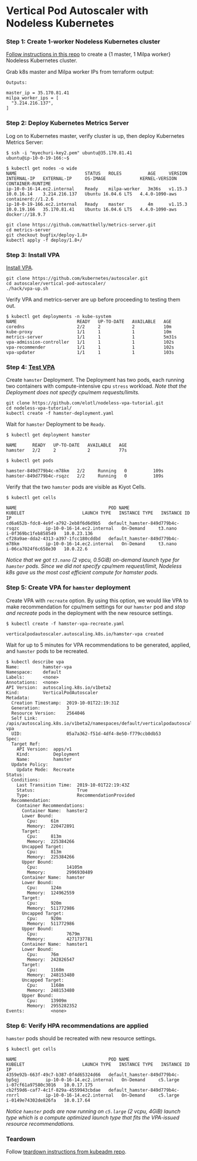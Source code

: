 # Vertical Pod Autoscaler with Nodeless Kubernetes

### Step 1: Create 1-worker Nodeless Kubernetes cluster

[Follow instructions in this repo](https://github.com/elotl/kubeadm-aws) to create a {1 master, 1 Milpa worker} Nodeless Kubernetes cluster.

Grab k8s master and Milpa worker IPs from terraform output:
```
Outputs:

master_ip = 35.170.81.41
milpa_worker_ips = [
  "3.214.216.137",
]
```

### Step 2: Deploy Kubernetes Metrics Server

Log on to Kubernetes master, verify cluster is up, then deploy Kubernetes Metrics Server:

```
$ ssh -i "myechuri-key2.pem" ubuntu@35.170.81.41
ubuntu@ip-10-0-19-166:~$
```

```
$ kubectl get nodes -o wide
NAME                          STATUS   ROLES          AGE     VERSION   INTERNAL-IP   EXTERNAL-IP     OS-IMAGE             KERNEL-VERSION   CONTAINER-RUNTIME
ip-10-0-16-14.ec2.internal    Ready    milpa-worker   3m36s   v1.15.3   10.0.16.14    3.214.216.137   Ubuntu 16.04.6 LTS   4.4.0-1090-aws   containerd://1.2.6
ip-10-0-19-166.ec2.internal   Ready    master         4m      v1.15.3   10.0.19.166   35.170.81.41    Ubuntu 16.04.6 LTS   4.4.0-1090-aws   docker://18.9.7
```

```
git clone https://github.com/mattkelly/metrics-server.git
cd metrics-server
git checkout bugfix/deploy-1.8+
kubectl apply -f deploy/1.8+/
```

### Step 3: Install VPA

[Install VPA](https://github.com/kubernetes/autoscaler/tree/master/vertical-pod-autoscaler#installation).

```
git clone https://github.com/kubernetes/autoscaler.git
cd autoscaler/vertical-pod-autoscaler/
./hack/vpa-up.sh
```

Verify VPA and metrics-server are up before proceeding to testing them out.

```
$ kubectl get deployments -n kube-system
NAME                       READY   UP-TO-DATE   AVAILABLE   AGE
coredns                    2/2     2            2           10m
kube-proxy                 1/1     1            1           10m
metrics-server             1/1     1            1           5m31s
vpa-admission-controller   1/1     1            1           102s
vpa-recommender            1/1     1            1           102s
vpa-updater                1/1     1            1           103s
```
### Step 4: [Test VPA](https://github.com/kubernetes/autoscaler/tree/master/vertical-pod-autoscaler#test-your-installation)

Create `hamster` Deployment. The Deployment has two pods, each running two containers with compute-intensive cpu `stress` workload. *Note that the Deployment does not specify cpu/mem requests/limits.*

```
git clone https://github.com/elotl/nodeless-vpa-tutorial.git
cd nodeless-vpa-tutorial/
kubectl create -f hamster-deployment.yaml
```

Wait for `hamster` Deployment to be `Ready`.
```
$ kubectl get deployment hamster

NAME      READY   UP-TO-DATE   AVAILABLE   AGE
hamster   2/2     2            2           77s
```

```
$ kubectl get pods

hamster-849d779b4c-m78km   2/2     Running   0          109s
hamster-849d779b4c-rsqzc   2/2     Running   0          109s
```

Verify that the two `hamster` pods are visible as Kiyot Cells.

```
$ kubectl get cells

NAME                                   POD NAME                                  KUBELET                      LAUNCH TYPE   INSTANCE TYPE   INSTANCE ID           IP
cd6a652b-fdc8-4e9f-a792-2eb8f6d6d9b5   default_hamster-849d779b4c-rsqzc          ip-10-0-16-14.ec2.internal   On-Demand     t3.nano         i-0f369bc1feb858549   10.0.23.136
cf28a9ae-dda2-4313-a397-1fcc180cddbd   default_hamster-849d779b4c-m78km          ip-10-0-16-14.ec2.internal   On-Demand     t3.nano         i-06ca7024f6c658e30   10.0.22.6
```

*Notice that we got `t3.nano` (2 vpcu, 0.5GiB) on-demand launch type for `hamster` pods. Since we did not specify cpu/mem request/limit, Nodeless k8s gave us the most cost efficient compute for hamster pods.*

### Step 5: Create VPA for `hamster` deployment

Create VPA with `recreate` option. By using this option, we would like VPA to make recommendation for cpu/mem settings for our `hamster` pod and *stop and recreate* pods in the deployment with the new resource settings.
```
$ kubectl create -f hamster-vpa-recreate.yaml 

verticalpodautoscaler.autoscaling.k8s.io/hamster-vpa created
```

Wait for up to 5 minutes for VPA recommendations to be generated, applied, and `hamster` pods to be recreated.

```
$ kubectl describe vpa
Name:         hamster-vpa
Namespace:    default
Labels:       <none>
Annotations:  <none>
API Version:  autoscaling.k8s.io/v1beta2
Kind:         VerticalPodAutoscaler
Metadata:
  Creation Timestamp:  2019-10-01T22:19:31Z
  Generation:          3
  Resource Version:    2564046
  Self Link:           /apis/autoscaling.k8s.io/v1beta2/namespaces/default/verticalpodautoscalers/hamster-vpa
  UID:                 05a7a362-f51d-4df4-8e50-f779ccb0db53
Spec:
  Target Ref:
    API Version:  apps/v1
    Kind:         Deployment
    Name:         hamster
  Update Policy:
    Update Mode:  Recreate
Status:
  Conditions:
    Last Transition Time:  2019-10-01T22:19:43Z
    Status:                True
    Type:                  RecommendationProvided
  Recommendation:
    Container Recommendations:
      Container Name:  hamster2
      Lower Bound:
        Cpu:     61m
        Memory:  220472891
      Target:
        Cpu:     813m
        Memory:  225384266
      Uncapped Target:
        Cpu:     813m
        Memory:  225384266
      Upper Bound:
        Cpu:           14105m
        Memory:        2996930489
      Container Name:  hamster
      Lower Bound:
        Cpu:     124m
        Memory:  124962559
      Target:
        Cpu:     920m
        Memory:  511772986
      Uncapped Target:
        Cpu:     920m
        Memory:  511772986
      Upper Bound:
        Cpu:           7679m
        Memory:        4271737781
      Container Name:  hamster1
      Lower Bound:
        Cpu:     76m
        Memory:  242826547
      Target:
        Cpu:     1168m
        Memory:  248153480
      Uncapped Target:
        Cpu:     1168m
        Memory:  248153480
      Upper Bound:
        Cpu:     13909m
        Memory:  2955282352
Events:          <none>

```

### Step 6: Verify HPA recommendations are applied

`hamster` pods should be recreated with new resource settings.

```
$ kubectl get cells

NAME                                   POD NAME                                  KUBELET                      LAUNCH TYPE   INSTANCE TYPE   INSTANCE ID           IP
4359e92b-663f-49c7-b387-0f4d65324d66   default_hamster-849d779b4c-bp5qj          ip-10-0-16-14.ec2.internal   On-Demand     c5.large        i-07cf61a97580c3016   10.0.17.175
cb2f59d6-caf7-4c1f-829a-4559943cbdae   default_hamster-849d779b4c-rnrrl          ip-10-0-16-14.ec2.internal   On-Demand     c5.large        i-0149e74302de826fa   10.0.17.64
```

*Notice `hamster` pods are now running on `c5.large` (2 vcpu, 4GiB) launch type which is a compute optimized launch type that fits the VPA-issued resource recommendations.*

### Teardown

Follow [teardown instructions from kubeadm repo](https://github.com/elotl/kubeadm-aws#teardown).
